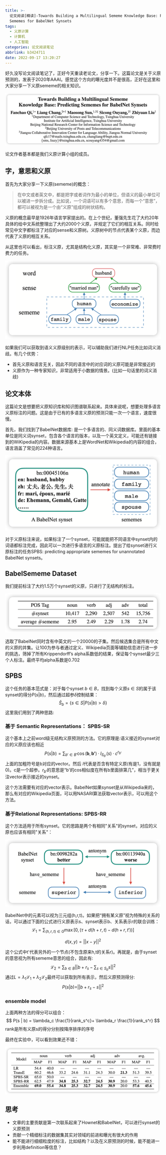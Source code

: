 ```yaml
---
title: >-
  论文阅读[精读]-Towards Building a Multilingual Sememe Knowledge Base: Predicting
  Sememes for BabelNet Synsets
tags:
  - 义原计算
  - 计算机
  - 人工智能
categories: 论文阅读笔记
abbrlink: b3424711
date: 2022-09-17 13:20:27
---
```


好久没写论文阅读笔记了，正好今天重读老论文，分享一下。这篇论文是关于义原预测的，发表于2020年AAAI。感觉这个方向的曝光度并不是很高，正好在这里和大家分享一下义原sememe的相关知识。

<!-- more -->

<img src="../files/images/babelnet_predict/author.png">

论文作者基本都是我们义原计算小组的成员。

## 字，意思和义原

首先为大家分享一下义原(sememe)的概念：

> 在中文或者英文中，都是把字或者词作为最小的单位，但语义的最小单位可以被进一步拆分成。比如说，一个词语可以有多个意思，而每一个“意思”，都可以被视为是一个由“义原”组成的树状结构。

义原的概念最早是1926年语言学家提出的。在上个世纪，董强先生花了大约20年具体的给中文系统整理出了大约2000个义原，并规定了它们的相互关系。同时给常见中文字都标注了对应的sense和义原树。义原树中的节点代表某个义原，而边代表了义原的相互关系。

从这里也可以看出，标注义原，尤其是结构化义原，其实是一个非常难、非常费时费力的任务。

<img src="../files/images/babelnet_predict/sememe.png">

如果我们可以获取到语义义原级别的表示，可以辅助我们进行NLP任务比如词义消歧。有几个优势：

- 首先义原和语言无关，因此不同的语言中的对应词的义原可能是非常接近的
- 义原作为一种专家知识，非常适用于小数据的情景。(比如一句话里的词义消歧)

## 论文本体

这篇论文是想要把义原知识库和知识图谱联系起来。具体来说呢，想要处理多语言义原标注的问题。这是由于已有的多语言义原的预测只能一次一个语言，速度很慢。

首先，我们找到了BabelNet数据库: 是一个多语言的、同义词数据库。里面的基本单位是同义词synset，包含各个语言的版本，以及一个英文定义，可能还有链接到的WiKipedia的内容。数据来源基本上是WordNet和Wikipedia的内容的组合，语言涵盖了常见的224种语言。

<img src="../files/images/babelnet_predict/synset.png">

对于义原标注来说，如果标注了一个synset，可能就能把不同语言中synset内的词语都标注完成，因此可以一次进行多语言的义原标注。提出了给synset进行义原标注的任务SPBS: predicting appropriate sememes for unannotated BabelNet synsets。

## BabelSememe Dataset

我们提前标注了大约1.5万个synset的义原，只进行了无结构的标注。

<img src="../files/images/babelnet_predict/babelsememe.png">

选取了BabelNet同时含有中英文的一个20000的子集。然后候选集合是所有中文的义原的并集。让100为参与者通过定义、Wikipedia页面等辅助信息进行进一步的挑选，筛掉了所有Krippendorff’s alpha系数低的结果，保证每个synset最少三个人标注。最终平均alpha系数是0.702

## SPBS

这个任务的基本范式是：对于每个synset $b \in B$，找到每个义原$s \in S$的属于该synset的得分$P(s|b)$，然后通过超参$\delta$控制结果：
$$
\hat{S}_b = \{ s \in S | P(s|b) > \delta \}
$$
这里我们用到了两种思路:

### 基于 Semantic Representations： SPBS-SR

这个基本上之前word级无结构义原预测的方法。它的原理是:语义接近的synset对应的义原应该也相近
$$
P(s| b) = \sum_{b' \in B'} \cos(\textbf{b},\textbf{b'}) · I_{S_{b'}}(s) · c^{r_{b'}}
$$
上面的加粗符号是b对应的vector。然后 $I$代表是否含有特定义原(有是1，没有就是0)。c是一个超参。$r_{b'}$的意思是“b'的cos相似度在所有b里面排第几”，相当于更关注vector表示接近的synset。

这个方法需要有对应的vector表示。BabelNet如果synset是从Wikipedia来的，那么有对应的Wikipedia页面，可以用NASARI算法获取vector表示，可以用这个方法。

### 基于Relational Representations: SPBS-RR

这个方法适用于所有synset。它的思路是两个有相同"关系"的synset，对应的义原也应该有相同"关系"：

<img src="../files/images/babelnet_predict/relation.png">

BabelNet中的元素可以视为三元组(h,r,t)。如果把“拥有某义原”视为特殊的关系的话，可以通过下面的公式进行义原表示s、synset表示b、关系表示r的联合训练：
$$
\mathcal{L}_1 = \sum_{(h,r,t)\in G} \max[{0,\left( \tau +  d(h+r,t) - d(h+r,t')\right)}]
$$

$$
d(x,y) = ||x - y||^2
$$

这个公式中t'代表另外的一个节点(不包含原来h,t的关系r)。再就是，由于synset的意思视为所有sememe意思的组合，因此有:
$$
\mathcal{L}_2 = \sum_{b \in B} || b + r_s - \sum_{s \in S_b} s ||^2
$$
通过$L = \lambda_1 \mathcal{L}_1 + \lambda_2\mathcal{L}_2$最终可以获取到所有表示，然后义原预测得分:
$$
P(s | b) = || b + r_s - s||^2
$$

### ensemble model

上面两种方法的得分可以组合：
$$
P(s | b) = \lambda_c \frac{1}{rank_s^c}+ \lambda_r \frac{1}{rank_s^r}
$$
rank是所有义原s的得分分别按降序排序的序号

最终在实验中，可以看到效果还不错：

<img src="../files/images/babelnet_predict/score.png">

## 思考

- 文章的主要贡献是第一次联系起来了Hownet和BabelNet，可以进行synset的义原预测
- 贡献一个精细标注的数据集其实对领域的前进和曝光有很大的作用
- 能不能进行细细粒度的标注，比如结构？以及在义原预测的时候，能不能进一步利用definition等信息？
